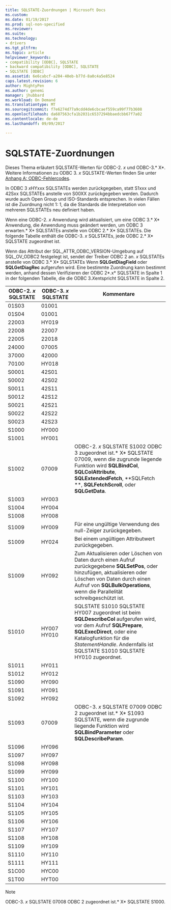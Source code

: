 ```yaml
---
title: SQLSTATE-Zuordnungen | Microsoft Docs
ms.custom: 
ms.date: 01/19/2017
ms.prod: sql-non-specified
ms.reviewer: 
ms.suite: 
ms.technology:
- drivers
ms.tgt_pltfrm: 
ms.topic: article
helpviewer_keywords:
- compatibility [ODBC], SQLSTATE
- backward compatibility [ODBC], SQLSTATE
- SQLSTATE [ODBC]
ms.assetid: 6e6cabcf-a204-40eb-b77d-8a0c4a5e8524
caps.latest.revision: 6
author: MightyPen
ms.author: genemi
manager: jhubbard
ms.workload: On Demand
ms.translationtype: MT
ms.sourcegitcommit: f7e6274d77a9cdd4de6cbcaef559ca99f77b3608
ms.openlocfilehash: da687563cfa1b2031c6537294bbaedcbb67f7a02
ms.contentlocale: de-de
ms.lasthandoff: 09/09/2017

---
```

# <a name="sqlstate-mappings"></a>SQLSTATE-Zuordnungen
Dieses Thema erläutert SQLSTATE-Werten für ODBC-2. *x* und ODBC-3.* X*. Weitere Informationen zu ODBC 3. *x* SQLSTATE-Werten finden Sie unter [Anhang A: ODBC-Fehlercodes](../../../odbc/reference/appendixes/appendix-a-odbc-error-codes.md).  
  
 In ODBC 3 *x*HYxxx SQLSTATEs werden zurückgegeben, statt S1xxx und 42Sxx SQLSTATEs anstelle von S00XX zurückgegeben werden. Dadurch wurde auch Open Group und ISO-Standards entsprechen. In vielen Fällen ist die Zuordnung nicht 1: 1, da die Standards die Interpretation von mehreren SQLSTATEs neu definiert haben.  
  
 Wenn eine ODBC-2. *x* Anwendung wird aktualisiert, um eine ODBC 3.* X* Anwendung, die Anwendung muss geändert werden, um ODBC 3 erwarten.* X* SQLSTATEs anstelle von ODBC 2.* X* SQLSTATEs. Die folgende Tabelle enthält die ODBC-3. *x* SQLSTATEs, jede ODBC 2.* X* SQLSTATE zugeordnet ist.  
  
 Wenn das Attribut der SQL_ATTR_ODBC_VERSION-Umgebung auf SQL_OV_ODBC2 festgelegt ist, sendet der Treiber ODBC 2 an. *x* SQLSTATEs anstelle von ODBC 3.* X* SQLSTATEs Wenn **SQLGetDiagField** oder **SQLGetDiagRec** aufgerufen wird. Eine bestimmte Zuordnung kann bestimmt werden, anhand dessen Verifizieren der ODBC 2*.x* SQLSTATE in Spalte 1 in der folgenden Tabelle, die die ODBC 3.*X*entspricht SQLSTATE in Spalte 2.  
  
|ODBC-2. *x* SQLSTATE|ODBC-3. *x* SQLSTATE|Kommentare|  
|-------------------------|-------------------------|--------------|  
|01S03|01001||  
|01S04|01001||  
|22003|HY019||  
|22008|22007||  
|22005|22018||  
|24000|07005||  
|37000|42000||  
|70100|HY018||  
|S0001|42S01||  
|S0002|42S02||  
|S0011|42S11||  
|S0012|42S12||  
|S0021|42S21||  
|S0022|42S22||  
|S0023|42S23||  
|S1000|HY000||  
|S1001|HY001||  
|S1002|07009|ODBC-2. *x* SQLSTATE S1002 ODBC 3 zugeordnet ist.* X* SQLSTATE 07009, wenn die zugrunde liegende Funktion wird **SQLBindCol**, **SQLColAttribute**, **SQLExtendedFetch**, **SQLFetch **, **SQLFetchScroll**, oder **SQLGetData**.|  
|S1003|HY003||  
|S1004|HY004||  
|S1008|HY008||  
|S1009|HY009|Für eine ungültige Verwendung des null-Zeiger zurückgegeben.|  
|S1009|HY024|Bei einem ungültigen Attributwert zurückgegeben.|  
|S1009|HY092|Zum Aktualisieren oder Löschen von Daten durch einen Aufruf zurückgegebene **SQLSetPos**, oder hinzufügen, aktualisieren oder Löschen von Daten durch einen Aufruf von **SQLBulkOperations**, wenn die Parallelität schreibgeschützt ist.|  
|S1010|HY007 HY010|SQLSTATE S1010 SQLSTATE HY007 zugeordnet ist beim **SQLDescribeCol** aufgerufen wird, vor dem Aufruf **SQLPrepare**, **SQLExecDirect**, oder eine Katalogfunktion für die *StatementHandle*. Andernfalls ist SQLSTATE S1010 SQLSTATE HY010 zugeordnet.|  
|S1011|HY011||  
|S1012|HY012||  
|S1090|HY090||  
|S1091|HY091||  
|S1092|HY092||  
|S1093|07009|ODBC-3. *x* SQLSTATE 07009 ODBC 2 zugeordnet ist.* X* S1093 SQLSTATE, wenn die zugrunde liegende Funktion wird **SQLBindParameter** oder **SQLDescribeParam**.|  
|S1096|HY096||  
|S1097|HY097||  
|S1098|HY098||  
|S1099|HY099||  
|S1100|HY100||  
|S1101|HY101||  
|S1103|HY103||  
|S1104|HY104||  
|S1105|HY105||  
|S1106|HY106||  
|S1107|HY107||  
|S1108|HY108||  
|S1109|HY109||  
|S1110|HY110||  
|S1111|HY111||  
|S1C00|HYC00||  
|S1T00|HYT00||  
  
> [!NOTE]  
>  ODBC-3. *x* SQLSTATE 07008 ODBC 2 zugeordnet ist.* X* SQLSTATE S1000.

